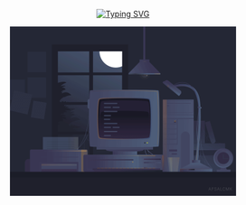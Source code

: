 
<div align="center">
  
  [![Typing SVG](https://readme-typing-svg.demolab.com/?lines=Hello+There+!!!+I'm+Mohamad+Beigi;I'm+A+Junior+Java+Developer)](https://git.io/typing-svg)

  <img src="https://github.com/mohamadMehdiBeigi/mohamadMehdiBeigi/blob/main/8b35fef55fba1a201c9c7a11d3ec3d64.gif"  width="400px">
</div>


